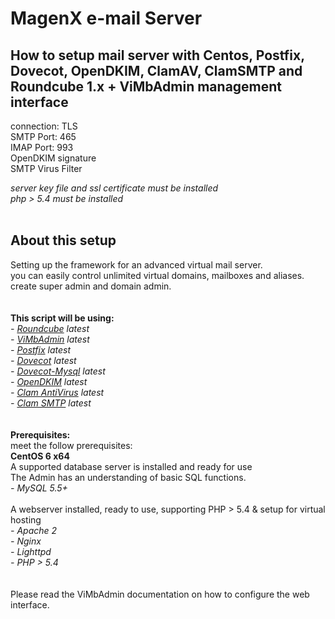 MagenX e-mail Server
===================

## How to setup mail server with Centos, Postfix, Dovecot, OpenDKIM, ClamAV, ClamSMTP and Roundcube 1.x + ViMbAdmin management interface<br/>

connection: TLS<br/>
SMTP Port: 465<br/>
IMAP Port: 993<br/>
OpenDKIM signature<br/>
SMTP Virus Filter<br/>

*server key file and ssl certificate must be installed*<br/>
*php > 5.4 must be installed*<br/>
<br/>

About this setup
----------------
Setting up the framework for an advanced virtual mail server.<br/>
you can easily control unlimited virtual domains, mailboxes and aliases.<br/>
create super admin and domain admin.
<br/><br/><br/>
**This script will be using:**<br/>
*- [Roundcube](http://roundcube.net/) latest*<br/>
*- [ViMbAdmin](https://github.com/opensolutions/ViMbAdmin) latest*<br/>
*- [Postfix](http://www.postfix.org/) latest*<br/>
*- [Dovecot](http://dovecot.org/) latest*<br/>
*- [Dovecot-Mysql](http://wiki2.dovecot.org/AuthDatabase/SQL) latest*<br/>
*- [OpenDKIM](http://www.opendkim.org/) latest* <br/>
*- [Clam AntiVirus](http://www.clamav.net/lang/en/) latest* <br/>
*- [Clam SMTP](http://thewalter.net/stef/software/clamsmtp/) latest*<br/>
<br/><br/>
**Prerequisites:**<br/>
meet the follow prerequisites:<br/>
**CentOS 6 x64**<br/>
A supported database server is installed and ready for use<br/>
The Admin has an understanding of basic SQL functions.<br/>
*- MySQL 5.5+*<br/>
<br/>
A webserver installed, ready to use, supporting PHP > 5.4 & setup for virtual hosting<br/>
*- Apache 2*<br/>
*- Nginx*<br/>
*- Lighttpd*<br/>
*- PHP > 5.4*<br/>
<br/><br/>
Please read the ViMbAdmin documentation on how to configure the web interface.
